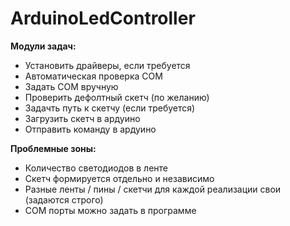 # ArduinoLedController
                       
__Модули задач:__  

* Установить драйверы, если требуется  
* Автоматическая проверка COM  
* Задать COM вручную  
* Проверить дефолтный скетч (по желанию)  
* Задачть путь к скетчу (если требуется)  
* Загрузить скетч в ардуино  
* Отправить команду в ардуино  

__Проблемные зоны:__

* Количество светодиодов в ленте  
* Скетч формируется отдельно и независимо  
* Разные ленты / пины / скетчи для каждой реализации свои (задаются строго)  
* COM порты можно задать в программе  
